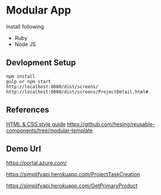 # Modular App

Install following

- Ruby
- Node JS

## Devlopment Setup

```
npm install
gulp or npm start
http://localhost:8080/dist/screens/
http://localhost:8080/dist/screens/ProjectDetail.html#
```

## References

[HTML & CSS style guide](http://codeguide.co/)
https://github.com/hesing/reusable-components/tree/modular-template

## Demo Url

https://portal.azure.com/

https://simplifyapi.herokuapp.com/ProjectTaskCreation

https://simplifyapi.herokuapp.com/GetPrimaryProduct
